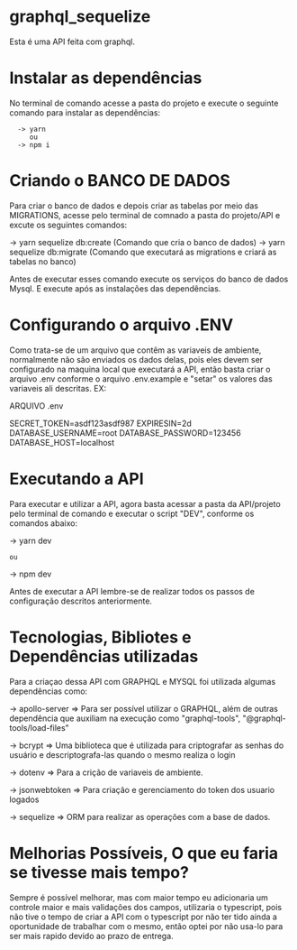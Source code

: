 # graphql_sequelize

Esta é uma API feita com graphql.

# Instalar as dependências

No terminal de comando acesse a pasta do projeto e execute o seguinte comando para instalar as dependências:

      -> yarn 
         ou
      -> npm i
      
# Criando o BANCO DE DADOS

Para criar o banco de dados e depois criar as tabelas por meio das MIGRATIONS, acesse pelo terminal de comnado a pasta do projeto/API e excute os seguintes comandos:

-> yarn sequelize db:create (Comando que cria o banco de dados)
-> yarn sequelize db:migrate (Comando que executará as migrations e criará as tabelas no banco)

Antes de executar esses comando execute os serviços do banco de dados Mysql. E execute após as instalações das dependências.

# Configurando o arquivo .ENV

Como trata-se de um arquivo que contêm as variaveis de ambiente, normalmente não são enviados os dados delas, pois eles devem ser configurado na maquina local que executará a API, então basta criar o arquivo .env conforme o arquivo .env.example e "setar" os valores das variaveis ali descritas.
EX:

ARQUIVO .env

  SECRET_TOKEN=asdf123asdf987
  EXPIRESIN=2d
  DATABASE_USERNAME=root
  DATABASE_PASSWORD=123456
  DATABASE_HOST=localhost


# Executando a API

Para executar e utilizar a API, agora basta acessar a pasta da API/projeto pelo terminal de comando e executar o script "DEV", conforme os comandos abaixo:

-> yarn dev

    ou
    
    
-> npm dev

Antes de executar a API lembre-se de realizar todos os passos de configuração descritos anteriormente.



# Tecnologias, Bibliotes e Dependências utilizadas


Para a criaçao dessa API com GRAPHQL e MYSQL foi utilizada algumas dependências como:

-> apollo-server => Para ser possível utilizar o GRAPHQL, além de outras dependência que auxiliam na execução como "graphql-tools", "@graphql-tools/load-files"

-> bcrypt => Uma biblioteca que é utilizada para criptografar as senhas do usuário e descriptografa-las quando o mesmo realiza o login

-> dotenv => Para a crição de variaveis de ambiente.

-> jsonwebtoken => Para criação e gerenciamento do token dos usuario logados

-> sequelize => ORM para realizar as operações com a base de dados. 


# Melhorias Possíveis, O que eu faria se tivesse mais tempo?

Sempre é possível melhorar, mas com maior tempo eu adicionaria um controle maior e mais validações dos campos, utilizaria o typescript, pois não tive o tempo de criar a API com o typescript por não ter tido ainda a oportunidade de trabalhar com o mesmo, então optei por não usa-lo para ser mais rapido devido ao prazo de entrega.
